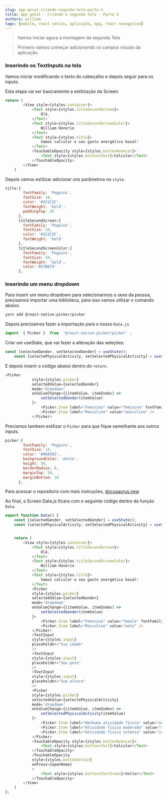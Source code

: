 ```yaml
---
slug: app-gocal-criando-segunda-tela-parte-3
title: App goCal - Criando a segunda tela - Parte 3
authors: william
tags: [mobile, react native, aplicação, app, react navegation]
---
```


> Vamos iniciar agora a montagem da segunda Tela

> Primeiro vamos começar adicionando os campos visuais da aplicação.

<!--truncate-->
### Inserindo os TextInputs na tela

Vamos iniciar modificando o texto do cabeçalho e depois seguir para os inputs.

Esta etapa vai ser basicamente a estilização da Screen.

```js showLineNumbers title="./pages/Data.js"
return (
        <View style={styles.container}>
            <Text style={styles.titleSecondScreen}>
                Olá,
            </Text>
            <Text style={styles.titleSecondScreenColor}>
                William Honorio
            </Text>
            <Text style={styles.title}>
                Vamos calcular o seu gasto energético basal!
            </Text>
            <TouchableOpacity style={styles.buttonAvancar}>
                <Text style={styles.buttonsText}>Calcular</Text>
            </TouchableOpacity>
        </View>
    )
```

Depois vamos estilizar adicionar uns parâmetros no `style`.

```js showLineNumbers title="./pages/Data.js"
title:{
        fontFamily: 'Poppins',
        fontSize: 18,
        color: '#2C2C2C',
        fontWeight: 'bold',
        paddingTop: 45
      },
      titleSecondScreen:{
        fontFamily: 'Poppins',
        fontSize: 34,
        color: '#2C2C2C',
        fontWeight: 'bold'
      },
      titleSecondScreenColor:{
        fontFamily: 'Poppins',
        fontSize: 34,
        fontWeight: 'bold',
        color:'#37B874'
      },
```

### Inserindo um menu dropdown

Para inserir um menu dropdown para selecionarmos o sexo da pessoa, precisamos importar uma biblioteca, para isso vamos utilizar o comando abaixo.

```bash title="Adicionar input dropdown"
yarn add @react-native-picker/picker
```
Depois precisamos fazer a importação para o nosso `Data.js`

```js showLineNumbers title="./pages/Data.js"
import  { Picker }  from  '@react-native-picker/picker' ;
```

Criar um useState, que vai fazer a alteração das seleções.

```js showLineNumbers title="./pages/Data.js"
const [selectedGender, setSelectedGender] = useState();
    const [selectePhysicalActivity, setSelectedPhysicalActivity] = useState();
```

E depois inserir o código abaixo dentro do `return`.

```js showLineNumbers title="./pages/Data.js"
<Picker
            style={styles.picker}
            selectedValue={selectedGender}
            mode='dropdown'
            onValueChange={(itemValue, itemIndex) =>
                setSelectedGender(itemValue)
            }>
                <Picker.Item label="Feminino" value="feminino" fontFamily='Poppins' color='#2C2C2C'/>
                <Picker.Item label="Masculino" value="masculino" />
            </Picker>
```
Preciamos tambem estilizar o `Picker` para que fique semelhante aos outros inputs.

```js showLineNumbers title="./pages/Data.js"
picker:{
        fontFamily: 'Poppins',
        fontSize: 14,
        color: '#969CB3',
        backgroundColor: 'white',
        height: 56,
        borderRadius: 8,
        marginTop: 20,
        marginBottom: 10
      },
```

Para acessar o reposítorio com mais instruções, [docusaurus.new](https://www.npmjs.com/package/@react-native-picker/picker)


Ao final, a Screen Data.js ficara com o seguinte código dentro da função `Data`.

```js showLineNumbers title="./pages/Data.js"
export function Data() {
    const [selectedGender, setSelectedGender] = useState();
    const [selectePhysicalActivity, setSelectedPhysicalActivity] = useState();


    return (
        <View style={styles.container}>
            <Text style={styles.titleSecondScreen}>
                Olá,
            </Text>
            <Text style={styles.titleSecondScreenColor}>
                William Honorio
            </Text>
            <Text style={styles.title}>
                Vamos calcular o seu gasto energético basal!
            </Text>
            <Picker
            style={styles.picker}
            selectedValue={selectedGender}
            mode='dropdown'
            onValueChange={(itemValue, itemIndex) =>
                setSelectedGender(itemValue)
            }>
                <Picker.Item label="Feminino" value="female" fontFamily='Poppins' color='#2C2C2C'/>
                <Picker.Item label="Masculino" value="male" />
            </Picker>
            <TextInput
            style={styles.input}
            placeholder="Sua idade"
            />
            <TextInput
            style={styles.input}
            placeholder="Seu peso"
            />
            <TextInput
            style={styles.input}
            placeholder="Sua altura"
            />
            <Picker
            style={styles.picker}
            selectedValue={selectePhysicalActivity}
            mode='dropdown'
            onValueChange={(itemValue, itemIndex) =>
                setSelectedPhysicalActivity(itemValue)
            }>
                <Picker.Item label="Nenhuma atividade física" value="noPhysicalActivity" />
                <Picker.Item label="Atividade física moderada" value="moderatePhysicalActivity" />
                <Picker.Item label="Atividade física intensa" value="intensePhysicalActivity" />
            </Picker>
            <TouchableOpacity style={styles.buttonAvancar}>
                <Text style={styles.buttonsText}>Calcular</Text>
            </TouchableOpacity>
            <TouchableOpacity 
            style={styles.buttonVoltar}
            onPress={openHome}
            >
                <Text style={styles.buttonsTextGreen}>Voltar</Text>
            </TouchableOpacity>
        </View>
    )
};
```